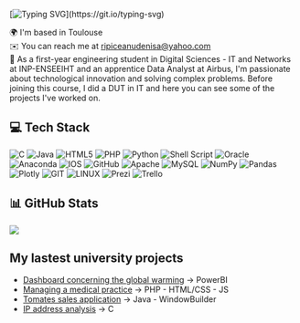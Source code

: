 [![Typing SVG](https://readme-typing-svg.demolab.com?font=Fira+Code&pause=1000&width=435&lines=Bonjour!+Je+m'appelle+Denisa+RIPICEANU!;Hello!+My+name+is+Denisa+RIPICEANU!)](https://git.io/typing-svg)

🌍 I'm based in Toulouse <br>
✉️ You can reach me at ripiceanudenisa@yahoo.com <br>
🚀 As a first-year engineering student in Digital Sciences - IT and Networks at INP-ENSEEIHT and an apprentice Data Analyst at Airbus, I'm passionate about technological innovation and solving complex problems. Before joining this course, I did a DUT in IT and here you can see some of the projects I've worked on.


## 💻 Tech Stack
![C](https://img.shields.io/badge/c-%2300599C.svg?style=flat&logo=c&logoColor=white) ![Java](https://img.shields.io/badge/java-%23ED8B00.svg?style=flat&logo=java&logoColor=white) ![HTML5](https://img.shields.io/badge/html5-%23E34F26.svg?style=flat&logo=html5&logoColor=white) ![PHP](https://img.shields.io/badge/php-%23777BB4.svg?style=flat&logo=php&logoColor=white) ![Python](https://img.shields.io/badge/python-3670A0?style=flat&logo=python&logoColor=ffdd54) ![Shell Script](https://img.shields.io/badge/shell_script-%23121011.svg?style=flat&logo=gnu-bash&logoColor=white) ![Oracle](https://img.shields.io/badge/Oracle-F80000?style=flat&logo=oracle&logoColor=white) ![Anaconda](https://img.shields.io/badge/Anaconda-%2344A833.svg?style=flat&logo=anaconda&logoColor=white) ![IOS](https://img.shields.io/badge/IOS-%2320232a.svg?style=flat&logo=apple&logoColor=white) ![GitHub](https://img.shields.io/badge/GitHub-%23121011.svg?style=flat&logo=github&logoColor=white) ![Apache](https://img.shields.io/badge/apache-%23D42029.svg?style=flat&logo=apache&logoColor=white) ![MySQL](https://img.shields.io/badge/mysql-%2300f.svg?style=flat&logo=mysql&logoColor=white) ![NumPy](https://img.shields.io/badge/numpy-%23013243.svg?style=flat&logo=numpy&logoColor=white) ![Pandas](https://img.shields.io/badge/pandas-%23150458.svg?style=flat&logo=pandas&logoColor=white) ![Plotly](https://img.shields.io/badge/Plotly-%233F4F75.svg?style=flat&logo=plotly&logoColor=white) ![GIT](https://img.shields.io/badge/Git-fc6d26?style=flat&logo=git&logoColor=white) ![LINUX](https://img.shields.io/badge/Linux-FCC624?style=flat&logo=linux&logoColor=black) ![Prezi](https://img.shields.io/badge/Prezi-%23000000.svg?style=flat&logo=Prezi&logoColor=white) ![Trello](https://img.shields.io/badge/Tello-%23026AA7.svg?style=flat&logo=Trello&logoColor=white)
## 📊 GitHub Stats
![](https://github-readme-stats.vercel.app/api/top-langs/?username=denisaripiceanu1&theme=radical&hide_border=false&include_all_commits=true&count_private=false&layout=compact)

## My lastest university projects
- [Dashboard concerning the global warming](https://github.com/denisaripiceanu1/Semestre4_PowerBi) -> PowerBI
- [Managing a medical practice](https://github.com/denisaripiceanu1/Semestre3-GestionCabinetMedical-PHP.git) -> PHP - HTML/CSS - JS
- [Tomates sales application](https://github.com/denisaripiceanu1/Semestre2-SAE-Developpement_application_Java.git) -> Java - WindowBuilder
- [IP address analysis](https://github.com/denisaripiceanu1/Semestre2-Mini_projet-Communication_et_fonctionnement_bas_niveau.git) -> C
